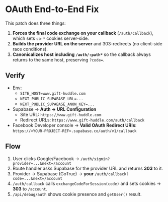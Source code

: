 # OAuth End-to-End Fix

This patch does three things:

1. **Forces the final code exchange on your callback** (`/auth/callback`), which sets `sb-*` cookies server-side.
2. **Builds the provider URL on the server** and 303-redirects (no client-side race conditions).
3. **Canonicalizes host including `/auth/:path*`** so the callback always returns to the same host, preserving `?code=`.

## Verify

- Env:
  - `SITE_HOST=www.gift-huddle.com`
  - `NEXT_PUBLIC_SUPABASE_URL=...`
  - `NEXT_PUBLIC_SUPABASE_ANON_KEY=...`
- Supabase → **Auth → URL Configuration**
  - Site URL: `https://www.gift-huddle.com`
  - Redirect URLs: `https://www.gift-huddle.com/auth/callback`
- Facebook Developer console → **Valid OAuth Redirect URIs**:
  `https://<YOUR-PROJECT-REF>.supabase.co/auth/v1/callback`

## Flow

1. User clicks Google/Facebook → `/auth/signin?provider=...&next=/account`
2. Route handler asks Supabase for the provider URL and returns **303** to it.
3. Provider → Supabase (GoTrue) → **your** `/auth/callback?code=...&next=/account`
4. `/auth/callback` calls `exchangeCodeForSession(code)` and sets cookies → **303** to `/account`.
5. `/api/debug/auth` shows cookie presence and `getUser()` result.
